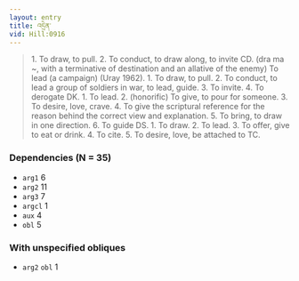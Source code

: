 ```yaml
---
layout: entry
title: འདྲེན་
vid: Hill:0916
---
```

> 1\. To draw, to pull\. 2\. To conduct, to draw along, to invite CD\. (dra ma ~, with a terminative of destination and an allative of the enemy) To lead (a campaign) (Uray 1962)\. 1\. To draw, to pull\. 2\. To conduct, to lead a group of soldiers in war, to lead, guide\. 3\. To invite\. 4\. To derogate DK\. 1\. To lead\. 2\. (honorific) To give, to pour for someone\. 3\. To desire, love, crave\. 4\. To give the scriptural reference for the reason behind the correct view and explanation\. 5\. To bring, to draw in one direction\. 6\. To guide DS\. 1\. To draw\. 2\. To lead\. 3\. To offer, give to eat or drink\. 4\. To cite\. 5\. To desire, love, be attached to TC\.


### Dependencies (N = 35)
* `arg1` 6
* `arg2` 11
* `arg3` 7
* `argcl` 1
* `aux` 4
* `obl` 5


### With unspecified obliques
* `arg2` `obl` 1
